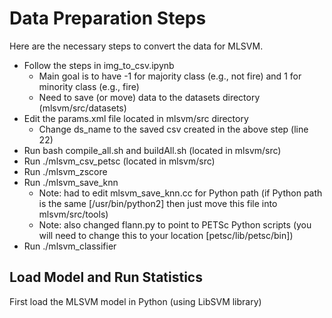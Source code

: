 # Data Preparation Steps
Here are the necessary steps to convert the data for MLSVM.

- Follow the steps in img_to_csv.ipynb
  - Main goal is to have -1 for majority class (e.g., not fire) and 1 for minority class (e.g., fire)
  - Need to save (or move) data to the datasets directory (mlsvm/src/datasets)
- Edit the params.xml file located in mlsvm/src directory
  - Change ds_name to the saved csv created in the above step (line 22)
- Run bash compile_all.sh and buildAll.sh (located in mlsvm/src)
- Run ./mlsvm_csv_petsc (located in mlsvm/src)
- Run ./mlsvm_zscore
- Run ./mlsvm_save_knn
  - Note: had to edit mlsvm_save_knn.cc for Python path (if Python path is the same [/usr/bin/python2] then just move this file into mlsvm/src/tools)
  - Note: also changed flann.py to point to PETSc Python scripts (you will need to change this to your location [petsc/lib/petsc/bin])
- Run ./mlsvm_classifier

## Load Model and Run Statistics

First load the MLSVM model in Python (using LibSVM library)